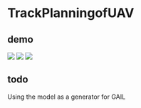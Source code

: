 # TrackPlanningofUAV

## demo
![](/Users/apple/Desktop/成功1.gif)
![](/Users/apple/Desktop/成功2.gif)
![](/Users/apple/Desktop/成功3.gif)

## todo

Using the model as a generator for GAIL

